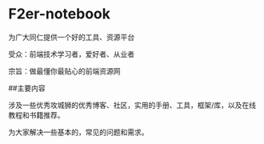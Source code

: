 # F2er-notebook
为广大同仁提供一个好的工具、资源平台

受众：前端技术学习者，爱好者、从业者

宗旨：做最懂你最贴心的前端资源网

##主要内容

涉及一些优秀攻城狮的优秀博客、社区，实用的手册、工具，框架/库，以及在线教程和书籍推荐。

为大家解决一些基本的，常见的问题和需求。
